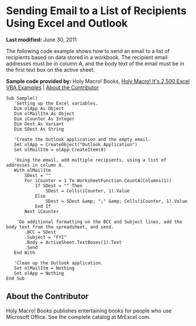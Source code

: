 
# Sending Email to a List of Recipients Using Excel and Outlook

 **Last modified:** June 30, 2011

The following code example shows how to send an email to a list of recipients based on data stored in a workbook. The recipient email addresses must be in column A, and the body text of the email must be in the first text box on the active sheet.

 **Sample code provided by:** Holy Macro! Books, [Holy Macro! It's 2,500 Excel VBA Examples](http://www.mrexcel.com/store/index.php?l=product_detail&amp;p=1) | [About the Contributor](207b0384-30f0-412a-8d2b-c1740fb61420.md#AboutContributor)




```
Sub Sample()
   'Setting up the Excel variables.
   Dim olApp As Object
   Dim olMailItm As Object
   Dim iCounter As Integer
   Dim Dest As Variant
   Dim SDest As String
   
   'Create the Outlook application and the empty email.
   Set olApp = CreateObject("Outlook.Application")
   Set olMailItm = olApp.CreateItem(0)
   
   'Using the email, add multiple recipients, using a list of addresses in column A.
   With olMailItm
       SDest = ""
       For iCounter = 1 To WorksheetFunction.CountA(Columns(1))
           If SDest = "" Then
               SDest = Cells(iCounter, 1).Value
           Else
               SDest = SDest &amp; ";" &amp; Cells(iCounter, 1).Value
           End If
       Next iCounter
       
    'Do additional formatting on the BCC and Subject lines, add the body text from the spreadsheet, and send.
       .BCC = SDest
       .Subject = "FYI"
       .Body = ActiveSheet.TextBoxes(1).Text
       .Send
   End With
   
   'Clean up the Outlook application.
   Set olMailItm = Nothing
   Set olApp = Nothing
End Sub
```


## About the Contributor
<a name="AboutContributor"> </a>

Holy Macro! Books publishes entertaining books for people who use Microsoft Office. See the complete catalog at MrExcel.com. 

